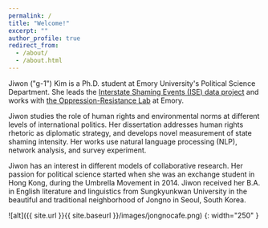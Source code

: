 ```yaml
---
permalink: /
title: "Welcome!"
excerpt: ""
author_profile: true
redirect_from: 
  - /about/
  - /about.html
---
```



Jiwon ("g-1") Kim is a Ph.D. student at Emory University's Political Science Department. She leads the [Interstate Shaming Events (ISE) data project](https://j1wonkim.github.io/portfolio/ise/) and works with [the Oppression-Resistance Lab](https://oppression-resistance-lab.squarespace.com/) at Emory.

Jiwon studies the role of human rights and environmental norms at different levels of international politics. Her dissertation addresses human rights rhetoric as diplomatic strategy, and develops novel measurement of state shaming intensity. Her works use natural language processing (NLP), network analysis, and survey experiment. 
 

Jiwon has an interest in different models of collaborative research. Her passion for political science started when she was an exchange student in Hong Kong, during the Umbrella Movement in 2014. Jiwon received her B.A. in English literature and linguistics from Sungkyunkwan University in the beautiful and traditional neighborhood of Jongno in Seoul, South Korea.


![alt]({{ site.url }}{{ site.baseurl }}/images/jongnocafe.png)
{: width="250" }
